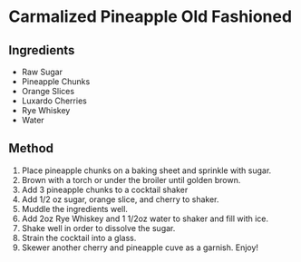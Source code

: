 # Carmalized Pineapple Old Fashioned

## Ingredients
- Raw Sugar
- Pineapple Chunks
- Orange Slices
- Luxardo Cherries
- Rye Whiskey
- Water

## Method
1. Place pineapple chunks on a baking sheet and sprinkle with sugar.
2. Brown with a torch or under the broiler until golden brown.
3. Add 3 pineapple chunks to a cocktail shaker
4. Add 1/2 oz sugar, orange slice, and cherry to shaker.
5. Muddle the ingredients well.
6. Add 2oz Rye Whiskey and 1 1/2oz water to shaker and fill with ice.
7. Shake well in order to dissolve the sugar.
8. Strain the cocktail into a glass.
9. Skewer another cherry and pineapple cuve as a garnish. Enjoy! 